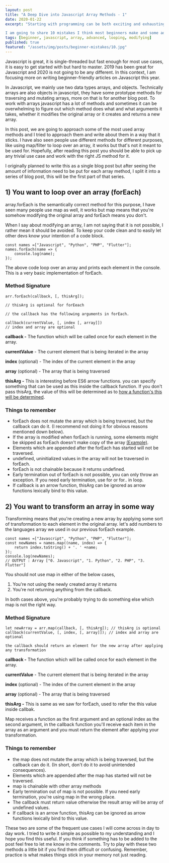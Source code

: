 ```yaml
---
layout: post
title: "A Deep Dive into Javascript Array Methods - 1"
date: 2020-01-22
excerpt: "Starting with programming can be both exciting and exhausting at the same time, its a demanding activity that needs a lot of focus and energy to do it correct and consistent.

I am going to share 10 mistakes I think most beginners make and some advice on how to navigate away from those mistakes and accelerate your learning journey and career."
tags: [beginner, javascript, array, advanced, looping, modifying]
published: true
featured: "/assets/img/posts/beginner-mistakes/10.jpg"
---
```


Javascript is great, it is single-threaded but fast enough for most use cases, it is easy to get started with but hard to master. 2019 has been great for Javascript and 2020 is not going to be any different. In this context, I am focusing more on writing beginner-friendly articles on Javascript this year.

In Javascript, we mainly use two data types arrays, and objects. Technically arrays are also objects in javascript, they have some prototype methods for traversing and mutating arrays, more on that is for another blog post. To work with arrays javascript has a lot of methods and sometimes it can be overwhelming to figure out which method does what and what arguments it takes, whether it modifies the original array or it creates and returns a new array. 

In this post, we are going to approach some of the most used array methods and I tried to approach them and write about them in a way that it sticks. I have also seen people use different methods for different purposes, like using map/filter to loop over an array, it works but that's not it meant to be used for. Hopefully, after reading this post you should be able to pick up any trivial use case and work with the right JS method for it.

I originally planned to write this as a single blog post but after seeing the amount of information need to be put for each array method, I split it into a series of blog post, this will be the first part of that series.

## 1) You want to loop over an array (forEach)

array.forEach is the semantically correct method for this purpose, I have seen many people use map as well, it works but map means that you're somehow modifying the original array and forEach means you don't.

When I say about modifying an array, I am not saying that it is not possible, I rather mean it should be avoided. To keep your code clean and to easily let other devs know your intention of a code block.

    const names =["Javascript", "Python", "PHP", "Flutter"];
    names.forEach(name => {
    	console.log(name);
    });

The above code loop over an array and prints each element in the console. This is a very basic implementation of forEach.

### Method Signature

    arr.forEach(callback, [, thisArg]);
    
    // thisArg is optional for forEeach
    
    // the callback has the following arguments in forEach.
    
    callback(currentValue, [, index [, array]])
    // index and array are optional

**callback -** The function which will be called once for each element in the array.

**currentValue** - The current element that is being iterated in the array

**index** (optional) - The index of the current element in the array

**array** (optional) - The array that is being traversed

**thisArg -** This is interesting before ES6 arrow functions. you can specify something that can be used as this inside the callback function. If you don't pass thisArg, the value of this will be determined as to [how a function's this will be determined](https://developer.mozilla.org/en-US/docs/Web/JavaScript/Reference/Operators/this).

### Things to remember

- forEach does not mutate the array which is being traversed, but the callback can do it. (I recommend not doing it for obvious reasons mentioned down below).
- If the array is modified when forEach is running, some elements might be skipped as forEach doesn't make copy of the array [(Example)](https://developer.mozilla.org/en-US/docs/Web/JavaScript/Reference/Global_Objects/Array/forEach#If_the_array_is_modified_during_iteration_other_elements_might_be_skipped.).
- Elements which are appended after the forEach has started will not be traversed.
- undefined, uninitialized values in the array will not be traversed in forEach.
- forEach is not chainable because it returns undefined.
- Early termination out of forEach is not possible, you can only throw an exception. If you need early termination, use for or for.. in loop.
- If callback is an arrow function, thisArg can be ignored as arrow functions lexically bind to this value.

## 2) You want to transform an array in some way

Transforming means that you're creating a new array by applying some sort of transformation to each element in the original array. let's add numbers to the languages array we used in our previous forEach example.

    const names =["Javascript", "Python", "PHP", "Flutter"];
    const newNames = names.map((name, index) => {
    	return index.toString() + '. ' +name;
    });
    console.log(newNames);
    // OUTPUT : Array ["0. Javascript", "1. Python", "2. PHP", "3. Flutter"]

You should not use map in either of the below cases,

1. You're not using the newly created array it returns
2. You're not returning anything from the callback.

In both cases above, you're probably trying to do something else which map is not the right way.

### Method Signature

    let newArray = arr.map(callback, [, thisArg]); // thisArg is optional
    callback(currentValue, [, index, [, array]]); // index and array are optional
    
    the callback should return an element for the new array after applying any transformation

**callback -** The function which will be called once for each element in the array.

**currentValue** - The current element that is being iterated in the array

**index** (optional) - The index of the current element in the array

**array** (optional) - The array that is being traversed

**thisArg -** This is same as we saw for forEach, used to refer the this value inside callbak.

Map receives a function as the first argument and an optional index as the second argument, in the callback function you'll receive each item in the array as an argument and you must return the element after applying your transformation. 

### Things to remember

- the map does not mutate the array which is being traversed, but the callback can do it. (In short, don't do it to avoid unintended consequences).
- Elements which are appended after the map has started will not be traversed.
- map is chainable with other array methods
- Early termination out of map is not possible. If you need early termination, you're using map in the wrong place.
- The callback must return value otherwise the result array will be array of undefined values.
- If callback is an arrow function, thisArg can be ignored as arrow functions lexically bind to this value.

These two are some of the frequent use cases I will come across in day to day work. I tried to write it simple as possible to my understanding and I hope you find this useful. If you think if something has to be added to the post feel free to let me know in the comments. Try to play with these two methods a little bit if you find them difficult or confusing. Remember, practice is what makes things stick in your memory not just reading.
